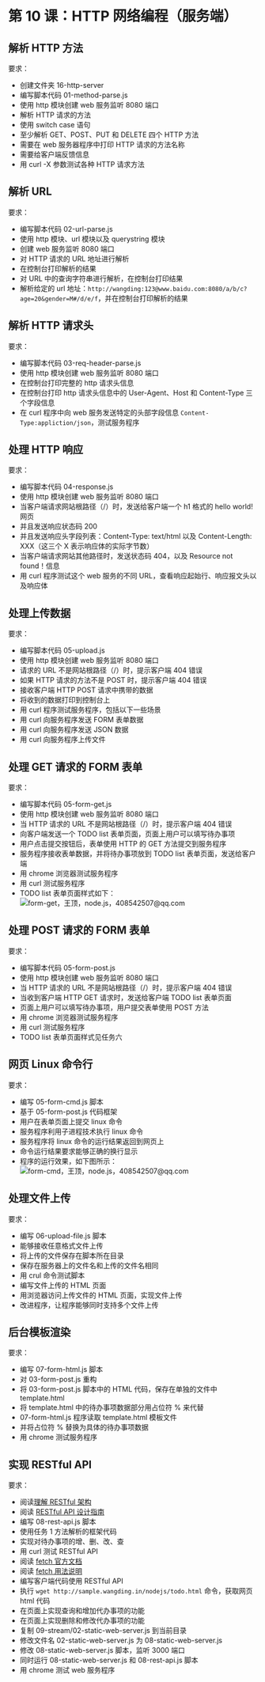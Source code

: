 # 第 10 课：HTTP 网络编程（服务端）

## 解析 HTTP 方法

要求：
- 创建文件夹 16-http-server
- 编写脚本代码 01-method-parse.js
- 使用 http 模块创建 web 服务监听 8080 端口
- 解析 HTTP 请求的方法
- 使用 switch case 语句
- 至少解析 GET、POST、PUT 和 DELETE 四个 HTTP 方法
- 需要在 web 服务器程序中打印 HTTP 请求的方法名称
- 需要给客户端反馈信息
- 用 curl -X 参数测试各种 HTTP 请求方法

## 解析 URL

要求：
- 编写脚本代码 02-url-parse.js
- 使用 http 模块、url 模块以及 querystring 模块
- 创建 web 服务监听 8080 端口
- 对 HTTP 请求的 URL 地址进行解析
- 在控制台打印解析的结果
- 对 URL 中的查询字符串进行解析，在控制台打印结果
- 解析给定的 url 地址：`http://wangding:123@www.baidu.com:8080/a/b/c?age=20&gender=M#/d/e/f`，并在控制台打印解析的结果

## 解析 HTTP 请求头

要求：
- 编写脚本代码 03-req-header-parse.js
- 使用 http 模块创建 web 服务监听 8080 端口
- 在控制台打印完整的 http 请求头信息
- 在控制台打印 http 请求头信息中的 User-Agent、Host 和 Content-Type 三个字段信息
- 在 curl 程序中向 web 服务发送特定的头部字段信息 `Content-Type:appliction/json`，测试服务程序

## 处理 HTTP 响应

要求：
- 编写脚本代码 04-response.js
- 使用 http 模块创建 web 服务监听 8080 端口
- 当客户端请求网站根路径（/）时，发送给客户端一个 h1 格式的 hello world! 网页
- 并且发送响应状态码 200
- 并且发送响应头字段列表：Content-Type: text/html 以及 Content-Length: XXX（这三个 X 表示响应体的实际字节数）
- 当客户端请求网站其他路径时，发送状态码 404，以及 Resource not found！信息
- 用 curl 程序测试这个 web 服务的不同 URL，查看响应起始行、响应报文头以及响应体

## 处理上传数据

要求：
- 编写脚本代码 05-upload.js
- 使用 http 模块创建 web 服务监听 8080 端口
- 请求的 URL 不是网站根路径（/）时，提示客户端 404 错误
- 如果 HTTP 请求的方法不是 POST 时，提示客户端 404 错误
- 接收客户端 HTTP POST 请求中携带的数据
- 将收到的数据打印到控制台上
- 用 curl 程序测试服务程序，包括以下一些场景
- 用 curl 向服务程序发送 FORM 表单数据
- 用 curl 向服务程序发送 JSON 数据
- 用 curl 向服务程序上传文件

## 处理 GET 请求的 FORM 表单

要求：
- 编写脚本代码 05-form-get.js
- 使用 http 模块创建 web 服务监听 8080 端口
- 当 HTTP 请求的 URL 不是网站根路径（/）时，提示客户端 404 错误
- 向客户端发送一个 TODO list 表单页面，页面上用户可以填写待办事项
- 用户点击提交按钮后，表单使用 HTTP 的 GET 方法提交到服务程序
- 服务程序接收表单数据，并将待办事项放到 TODO list 表单页面，发送给客户端
- 用 chrome 浏览器测试服务程序
- 用 curl 测试服务程序
- TODO list 表单页面样式如下：  
  ![form-get，王顶，node.js，408542507@qq.com](./images/todo-list.png)  

## 处理 POST 请求的 FORM 表单

要求：
- 编写脚本代码 05-form-post.js
- 使用 http 模块创建 web 服务监听 8080 端口
- 当 HTTP 请求的 URL 不是网站根路径（/）时，提示客户端 404 错误
- 当收到客户端 HTTP GET 请求时，发送给客户端 TODO list 表单页面
- 页面上用户可以填写待办事项，用户提交表单使用 POST 方法
- 用 chrome 浏览器测试服务程序
- 用 curl 测试服务程序
- TODO list 表单页面样式见任务六

## 网页 Linux 命令行

要求：
- 编写 05-form-cmd.js 脚本  
- 基于 05-form-post.js 代码框架  
- 用户在表单页面上提交 linux 命令  
- 服务程序利用子进程技术执行 linux 命令  
- 服务程序将 linux 命令的运行结果返回到网页上  
- 命令运行结果要求能够正确的换行显示  
- 程序的运行效果，如下图所示：  
  ![form-cmd，王顶，node.js，408542507@qq.com](./images/form-cmd.gif)  

## 处理文件上传

要求：
- 编写 06-upload-file.js 脚本
- 能够接收任意格式文件上传
- 将上传的文件保存在脚本所在目录
- 保存在服务器上的文件名和上传的文件名相同
- 用 crul 命令测试脚本
- 编写文件上传的 HTML 页面
- 用浏览器访问上传文件的 HTML 页面，实现文件上传
- 改进程序，让程序能够同时支持多个文件上传

## 后台模板渲染

要求：
- 编写 07-form-html.js 脚本
- 对 03-form-post.js 重构  
- 将 03-form-post.js 脚本中的 HTML 代码，保存在单独的文件中 template.html
- 将 template.html 中的待办事项数据部分用占位符 % 来代替
- 07-form-html.js 程序读取 template.html 模板文件
- 并将占位符 % 替换为具体的待办事项数据
- 用 chrome 测试服务程序

## 实现 RESTful API

要求：
- 阅读[理解 RESTful 架构](http://www.ruanyifeng.com/blog/2011/09/restful.html)  
- 阅读 [RESTful API 设计指南](http://www.ruanyifeng.com/blog/2014/05/restful_api.html)
- 编写 08-rest-api.js 脚本
- 使用任务 1 方法解析的框架代码
- 实现对待办事项的增、删、改、查
- 用 curl 测试 RESTful API
- 阅读 [fetch 官方文档](https://fetch.spec.whatwg.org/)  
- 阅读 [fetch 用法说明](http://blog.csdn.net/kajweb/article/details/72593482)  
- 编写客户端代码使用 RESTful API  
- 执行 `wget http://sample.wangding.in/nodejs/todo.html` 命令，获取网页 html 代码  
- 在页面上实现查询和增加代办事项的功能  
- 在页面上实现删除和修改代办事项的功能  
- 复制 09-stream/02-static-web-server.js 到当前目录
- 修改文件名 02-static-web-server.js 为 08-static-web-server.js
- 修改 08-static-web-server.js 脚本，监听 3000 端口
- 同时运行 08-static-web-server.js 和 08-rest-api.js 脚本
- 用 chrome 测试 web 服务程序
